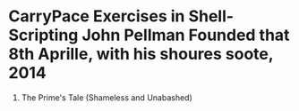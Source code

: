 CarryPace
Exercises in Shell-Scripting
John Pellman
Founded that 8th Aprille, with his shoures soote, 2014
=============================================================
1. The Prime's Tale (Shameless and Unabashed)

